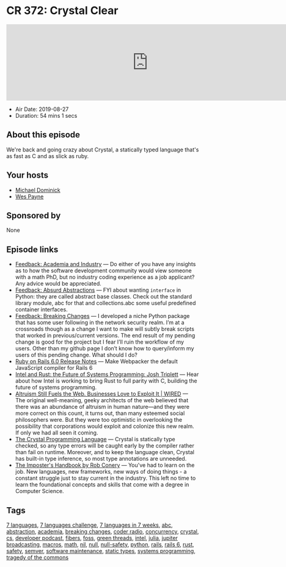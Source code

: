# CR 372: Crystal Clear

<iframe src="https://player.fireside.fm/v2/MLf2ZzhC+dqF_m9vS?theme=dark" width="740" height="200" frameborder="0" scrolling="no"></iframe>

* Air Date: 2019-08-27
* Duration: 54 mins 1 secs

## About this episode

We're back and going crazy about Crystal, a statically typed language that's as fast as C and as slick as ruby.

## Your hosts
* [Michael Dominick](https://coder.show/hosts/michael)
* [Wes Payne](https://coder.show/hosts/wespayne)

## Sponsored by

None



## Episode links

  * [Feedback: Academia and Industry](https://slexy.org/view/s207igrpde "Feedback: Academia and Industry") — Do either of you have any insights as to how the software development community would view someone with a math PhD, but no industry coding experience as a job applicant? Any advice would be appreciated. 
  * [Feedback: Absurd Abstractions](https://www.reddit.com/r/CoderRadio/comments/ct01ux/absurd_abstractions_coder_radio_371/ "Feedback: Absurd Abstractions") — FYI about wanting `interface` in Python: they are called abstract base classes. Check out the standard library module, abc for that and collections.abc some useful predefined container interfaces. 
  * [Feedback: Breaking Changes](https://slexy.org/view/s21lBcB8Op "Feedback: Breaking Changes") — I developed a niche Python package that has some user following in the network security realm. I’m at a crossroads though as a change I want to make will subtly break scripts that worked in previous/current versions. The end result of my pending change is good for the project but I fear I’ll ruin the workflow of my users. Other than my github page I don’t know how to query/inform my users of this pending change. What should I do?
  * [Ruby on Rails 6.0 Release Notes](https://edgeguides.rubyonrails.org/6_0_release_notes.html "Ruby on Rails 6.0 Release Notes") — Make Webpacker the default JavaScript compiler for Rails 6
  * [Intel and Rust: the Future of Systems Programming: Josh Triplett](https://www.youtube.com/watch?v=l9hM0h6IQDo "Intel and Rust: the Future of Systems Programming: Josh Triplett") — Hear about how Intel is working to bring Rust to full parity with C, building the future of systems programming.
  * [Altruism Still Fuels the Web. Businesses Love to Exploit It | WIRED](https://www.wired.com/story/altruism-open-source-fuels-web-businesses-love-to-exploit-it/ "Altruism Still Fuels the Web. Businesses Love to Exploit It | WIRED") — The original well-meaning, geeky architects of the web believed that there was an abundance of altruism in human nature—and they were more correct on this count, it turns out, than many esteemed social philosophers were. But they were too optimistic in overlooking the possibility that corporations would exploit and colonize this new realm. If only we had all seen it coming.
  * [The Crystal Programming Language](https://crystal-lang.org/ "The Crystal Programming Language") — Crystal is statically type checked, so any type errors will be caught early by the compiler rather than fail on runtime. Moreover, and to keep the language clean, Crystal has built-in type inference, so most type annotations are unneeded. 
  * [The Imposter's Handbook by Rob Conery](https://www.goodreads.com/book/show/31572054-the-imposter-s-handbook "The Imposter's Handbook by Rob Conery") — You've had to learn on the job. New languages, new frameworks, new ways of doing things - a constant struggle just to stay current in the industry. This left no time to learn the foundational concepts and skills that come with a degree in Computer Science.



## Tags

[7 languages](https://coder.show/tags/7%20languages), [7 languages challenge](https://coder.show/tags/7%20languages%20challenge), [7 languages in 7 weeks](https://coder.show/tags/7%20languages%20in%207%20weeks), [abc](https://coder.show/tags/abc), [abstraction](https://coder.show/tags/abstraction), [academia](https://coder.show/tags/academia), [breaking changes](https://coder.show/tags/breaking%20changes), [coder radio](https://coder.show/tags/coder%20radio), [concurrency](https://coder.show/tags/concurrency), [crystal](https://coder.show/tags/crystal), [cs](https://coder.show/tags/cs), [developer podcast](https://coder.show/tags/developer%20podcast), [fibers](https://coder.show/tags/fibers), [foss](https://coder.show/tags/foss), [green threads](https://coder.show/tags/green%20threads), [intel](https://coder.show/tags/intel), [julia](https://coder.show/tags/julia), [jupiter broadcasting](https://coder.show/tags/jupiter%20broadcasting), [macros](https://coder.show/tags/macros), [math](https://coder.show/tags/math), [nil](https://coder.show/tags/nil), [null](https://coder.show/tags/null), [null-safety](https://coder.show/tags/null-safety), [python](https://coder.show/tags/python), [rails](https://coder.show/tags/rails), [rails 6](https://coder.show/tags/rails%206), [rust](https://coder.show/tags/rust), [safety](https://coder.show/tags/safety), [semver](https://coder.show/tags/semver), [software maintenance](https://coder.show/tags/software%20maintenance), [static types](https://coder.show/tags/static%20types), [systems programming](https://coder.show/tags/systems%20programming), [tragedy of the commons](https://coder.show/tags/tragedy%20of%20the%20commons)
